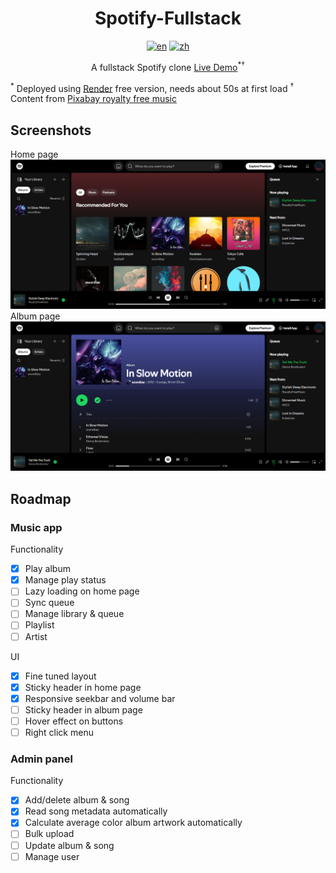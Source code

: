 <div align="center">

  # Spotify-Fullstack

  [![en](https://img.shields.io/badge/lang-English-blue.svg)](https://github.com/zhangwenchili/spotify-fullstack/blob/main/README-en.md) [![zh](https://img.shields.io/badge/lang-中文-red.svg)](https://github.com/zhangwenchili/spotify-fullstack/blob/main/README.md)

  A fullstack Spotify clone
  <a href='https://spotify-clone-ls8p.onrender.com' target='_blank'>Live Demo</a></a><sup>*</sup><sup>&#8224;</sup>
</div>

<sup>*</sup> Deployed using <a href='https://render.com/'>Render</a> free version, needs about 50s at first load
<sup>&#8224;</sup> Content from <a href='https://pixabay.com/music/'>Pixabay royalty free music</a>

## Screenshots
Home page
<img src='images/home-page.png'></img>
Album page
<img src='images/album-page.png'></img>

## Roadmap
### Music app
Functionality
- [x] Play album
- [x] Manage play status
- [ ] Lazy loading on home page
- [ ] Sync queue
- [ ] Manage library & queue
- [ ] Playlist
- [ ] Artist

UI
- [x] Fine tuned layout
- [x] Sticky header in home page
- [x] Responsive seekbar and volume bar
- [ ] Sticky header in album page
- [ ] Hover effect on buttons
- [ ] Right click menu

### Admin panel
Functionality
- [x] Add/delete album & song
- [x] Read song metadata automatically
- [x] Calculate average color album artwork automatically
- [ ] Bulk upload
- [ ] Update album & song
- [ ] Manage user